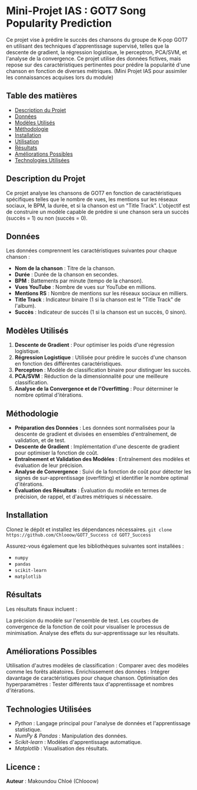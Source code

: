 # Mini-Projet IAS : GOT7 Song Popularity Prediction

Ce projet vise à prédire le succès des chansons du groupe de K-pop GOT7 en utilisant des techniques d'apprentissage supervisé, telles que la descente de gradient, la régression logistique, le perceptron, PCA/SVM, et l'analyse de la convergence. Ce projet utilise des données fictives, mais repose sur des caractéristiques pertinentes pour prédire la popularité d'une chanson en fonction de diverses métriques. (Mini Projet IAS pour assimiler les connaissances acquises lors du module)

## Table des matières
- [Description du Projet](#Description_du_Projet)
- [Données](#Données)
- [Modèles Utilisés](#Modèle_Utilisés)
- [Méthodologie](#Méthodologie)
- [Installation](#Installation)
- [Utilisation](#Utilisation)
- [Résultats](#Résultats)
- [Améliorations Possibles](#Améliorations_Possible)
- [Technologies Utilisées](#Technologies_Utilisées)

## Description du Projet
Ce projet analyse les chansons de GOT7 en fonction de caractéristiques spécifiques telles que le nombre de vues, les mentions sur les réseaux sociaux, le BPM, la durée, et si la chanson est un "Title Track". L'objectif est de construire un modèle capable de prédire si une chanson sera un succès (succès = 1) ou non (succès = 0).

## Données
Les données comprennent les caractéristiques suivantes pour chaque chanson :

- **Nom de la chanson** : Titre de la chanson.
- **Durée** : Durée de la chanson en secondes.
- **BPM** : Battements par minute (tempo de la chanson).
- **Vues YouTube** : Nombre de vues sur YouTube en millions.
- **Mentions RS** : Nombre de mentions sur les réseaux sociaux en milliers.
- **Title Track** : Indicateur binaire (1 si la chanson est le "Title Track" de l'album).
- **Succès** : Indicateur de succès (1 si la chanson est un succès, 0 sinon).

## Modèles Utilisés
1. **Descente de Gradient** : Pour optimiser les poids d'une régression logistique.
2. **Régression Logistique** : Utilisée pour prédire le succès d'une chanson en fonction des différentes caractéristiques.
3. **Perceptron** : Modèle de classification binaire pour distinguer les succès.
4. **PCA/SVM** : Réduction de la dimensionnalité pour une meilleure classification.
5. **Analyse de la Convergence et de l'Overfitting** : Pour déterminer le nombre optimal d'itérations.

## Méthodologie
- **Préparation des Données** : Les données sont normalisées pour la descente de gradient et divisées en ensembles d'entraînement, de validation, et de test.
- **Descente de Gradient** : Implémentation d'une descente de gradient pour optimiser la fonction de coût.
- **Entraînement et Validation des Modèles** : Entraînement des modèles et évaluation de leur précision.
- **Analyse de Convergence** : Suivi de la fonction de coût pour détecter les signes de sur-apprentissage (overfitting) et identifier le nombre optimal d'itérations.
- **Évaluation des Résultats** : Évaluation du modèle en termes de précision, de rappel, et d'autres métriques si nécessaire.

## Installation
Clonez le dépôt et installez les dépendances nécessaires.
``git clone https://github.com/Chlooow/GOT7_Success
cd GOT7_Success``

Assurez-vous également que les bibliothèques suivantes sont installées :

- `numpy`
- `pandas`
- `scikit-learn`
- `matplotlib`

## Résultats
Les résultats finaux incluent :

La précision du modèle sur l'ensemble de test.
Les courbes de convergence de la fonction de coût pour visualiser le processus de minimisation.
Analyse des effets du sur-apprentissage sur les résultats.

## Améliorations Possibles
Utilisation d'autres modèles de classification : Comparer avec des modèles comme les forêts aléatoires.
Enrichissement des données : Intégrer davantage de caractéristiques pour chaque chanson.
Optimisation des hyperparamètres : Tester différents taux d'apprentissage et nombres d'itérations.

## Technologies Utilisées
- *Python* : Langage principal pour l'analyse de données et l'apprentissage statistique.
- *NumPy & Pandas* : Manipulation des données.
- *Scikit-learn* : Modèles d'apprentissage automatique.
- *Matplotlib* : Visualisation des résultats.

## Licence :
**Auteur** : Makoundou Chloé (Chlooow)


